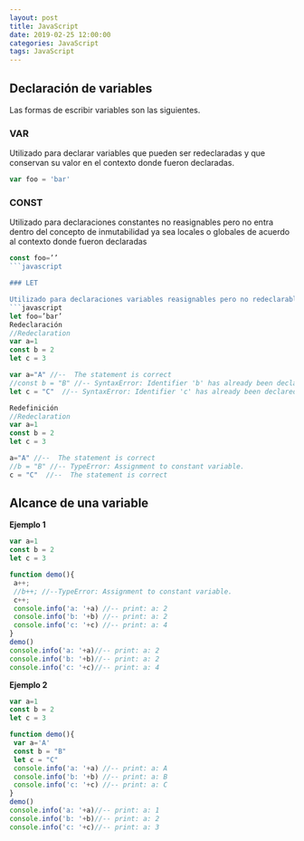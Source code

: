 ```yaml
---
layout: post
title: JavaScript
date: 2019-02-25 12:00:00 
categories: JavaScript 
tags: JavaScript 
---
```


## Declaración de variables

Las formas de escribir variables son las siguientes.

### VAR
Utilizado para declarar variables que pueden ser redeclaradas y que conservan su valor en el contexto donde fueron declaradas. 
```javascript
var foo = 'bar'
```

### CONST

Utilizado para declaraciones constantes no reasignables pero no entra dentro del concepto de inmutabilidad ya sea locales o globales de acuerdo al contexto donde fueron declaradas
```javascript
const foo=’’
```javascript

### LET

Utilizado para declaraciones variables reasignables pero no redeclarable con alcance donde fueron declaradas
```javascript
let foo=’bar’
Redeclaración
//Redeclaration
var a=1
const b = 2
let c = 3

var a="A" //--  The statement is correct
//const b = "B" //-- SyntaxError: Identifier 'b' has already been declared
let c = "C"  //-- SyntaxError: Identifier 'c' has already been declared

Redefinición
//Redeclaration
var a=1
const b = 2
let c = 3

a="A" //--  The statement is correct
//b = "B" //-- TypeError: Assignment to constant variable.
c = "C"  //--  The statement is correct
```

## Alcance de una variable


__Ejemplo 1__

```javascript
var a=1
const b = 2
let c = 3

function demo(){
 a++;
 //b++; //--TypeError: Assignment to constant variable.
 c++;
 console.info('a: '+a) //-- print: a: 2
 console.info('b: '+b) //-- print: a: 2
 console.info('c: '+c) //-- print: a: 4
}
demo()
console.info('a: '+a)//-- print: a: 2
console.info('b: '+b)//-- print: a: 2
console.info('c: '+c)//-- print: a: 4
```

__Ejemplo 2__
```javascript
var a=1
const b = 2
let c = 3

function demo(){
 var a='A'
 const b = "B"
 let c = "C"
 console.info('a: '+a) //-- print: a: A
 console.info('b: '+b) //-- print: a: B
 console.info('c: '+c) //-- print: a: C
}
demo()
console.info('a: '+a)//-- print: a: 1
console.info('b: '+b)//-- print: a: 2
console.info('c: '+c)//-- print: a: 3
```

